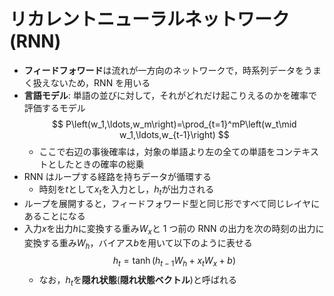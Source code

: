 # リカレントニューラルネットワーク(RNN)

- **フィードフォワード**は流れが一方向のネットワークで，時系列データをうまく扱えないため，RNN を用いる
- **言語モデル**: 単語の並びに対して，それがどれだけ起こりえるのかを確率で評価するモデル
  $$
  P\left(w_1,\ldots,w_m\right)=\prod_{t=1}^mP\left(w_t\mid w_1,\ldots,w_{t-1}\right)
  $$
  - ここで右辺の事後確率は，対象の単語より左の全ての単語をコンテキストとしたときの確率の総乗
- RNN はループする経路を持ちデータが循環する
  - 時刻を$t$として$x_t$を入力とし，$h_t$が出力される
- ループを展開すると，フィードフォワード型と同じ形ですべて同じレイヤにあることになる
- 入力$x$を出力$h$に変換する重み$W_x$と 1 つ前の RNN の出力を次の時刻の出力に変換する重み$W_h$，バイアス$b$を用いて以下のように表せる
  $$
  h_t=\tanh\left(h_{t-1}W_h+x_tW_x+b\right)
  $$
  - なお，$h_t$を**隠れ状態**(**隠れ状態ベクトル**)と呼ばれる
